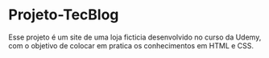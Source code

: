 # Projeto-TecBlog

<p>Esse projeto é um site de uma loja ficticia desenvolvido no curso da Udemy, com o objetivo de colocar em pratica os conhecimentos em HTML e CSS.</P>
